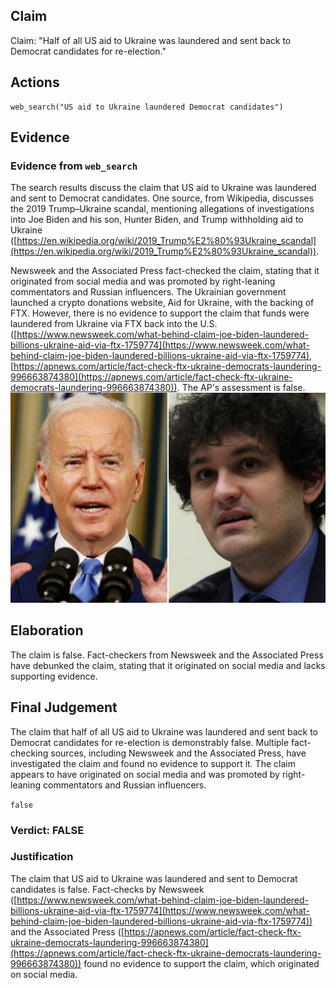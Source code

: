 ## Claim
Claim: "Half of all US aid to Ukraine was laundered and sent back to Democrat candidates for re-election."

## Actions
```
web_search("US aid to Ukraine laundered Democrat candidates")
```

## Evidence
### Evidence from `web_search`
The search results discuss the claim that US aid to Ukraine was laundered and sent to Democrat candidates. One source, from Wikipedia, discusses the 2019 Trump–Ukraine scandal, mentioning allegations of investigations into Joe Biden and his son, Hunter Biden, and Trump withholding aid to Ukraine ([https://en.wikipedia.org/wiki/2019_Trump%E2%80%93Ukraine_scandal](https://en.wikipedia.org/wiki/2019_Trump%E2%80%93Ukraine_scandal)).

Newsweek and the Associated Press fact-checked the claim, stating that it originated from social media and was promoted by right-leaning commentators and Russian influencers. The Ukrainian government launched a crypto donations website, Aid for Ukraine, with the backing of FTX. However, there is no evidence to support the claim that funds were laundered from Ukraine via FTX back into the U.S. ([https://www.newsweek.com/what-behind-claim-joe-biden-laundered-billions-ukraine-aid-via-ftx-1759774](https://www.newsweek.com/what-behind-claim-joe-biden-laundered-billions-ukraine-aid-via-ftx-1759774), [https://apnews.com/article/fact-check-ftx-ukraine-democrats-laundering-996663874380](https://apnews.com/article/fact-check-ftx-ukraine-democrats-laundering-996663874380)). The AP's assessment is false. ![image 2147](media/2025-08-07_20-01-1754596899-160228.jpg)


## Elaboration
The claim is false. Fact-checkers from Newsweek and the Associated Press have debunked the claim, stating that it originated on social media and lacks supporting evidence.


## Final Judgement
The claim that half of all US aid to Ukraine was laundered and sent back to Democrat candidates for re-election is demonstrably false. Multiple fact-checking sources, including Newsweek and the Associated Press, have investigated the claim and found no evidence to support it. The claim appears to have originated on social media and was promoted by right-leaning commentators and Russian influencers.

`false`

### Verdict: FALSE

### Justification
The claim that US aid to Ukraine was laundered and sent to Democrat candidates is false. Fact-checks by Newsweek ([https://www.newsweek.com/what-behind-claim-joe-biden-laundered-billions-ukraine-aid-via-ftx-1759774](https://www.newsweek.com/what-behind-claim-joe-biden-laundered-billions-ukraine-aid-via-ftx-1759774)) and the Associated Press ([https://apnews.com/article/fact-check-ftx-ukraine-democrats-laundering-996663874380](https://apnews.com/article/fact-check-ftx-ukraine-democrats-laundering-996663874380)) found no evidence to support the claim, which originated on social media.
